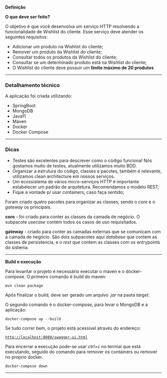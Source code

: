 **Definição**

**O que deve ser feito?**

O objetivo é que você desenvolva um serviço HTTP resolvendo a
funcionalidade de Wishlist do cliente. Esse serviço deve atender
os seguintes requisitos:
- Adicionar um produto na Wishlist do cliente;
- Remover um produto da Wishlist do cliente;
- Consultar todos os produtos da Wishlist do cliente;
- Consultar se um determinado produto está na Wishlist do
  cliente;
- O Wishlist do cliente deve possuir um **limite máximo de 20 produtos**

-------------------------
### Detalhamento técnico

A aplicação foi criada utilizando: 
- SpringBoot 
- MongoDB
- Java11
- Maven
- Docker
- Docker Compose

----------------------------
### Dicas
- Testes são excelentes para descrever como o código funciona!
  Nós gostamos muito de testes, atualmente utilizamos muito
  BDD.
- Organizar a estrutura do código, classes e pacotes, também é
  relevante, utilizamos clean architecture em nossos serviços.
- Um ecossistema de vários micro-serviços HTTP é importante
  estabelecer um padrão de arquitetura. Recomendamos o
  modelo REST;
- Fique a vontade p/ usar containers, caso faça sentido;

Foram criado quatro pacotes para organizar as classes, 
sendo o *core* e o *gateway* os principais.

**core** - foi criado para conter as classes da camada de negócio. 
O subpacote *usecase* contém todos os casos de uso requisitados.

**gateway** - criado para conter as camadas externas que se comunicam com a camada de negócio.
São dois subpacotes aqui *database* que contem as classes de persistencia, 
e o *rest* que contem as classes com os entrypoints do sistema. 


------------------------
**Build e execução**

Para levantar o projeto é necessário executar o maven e o docker-compose.
O primeiro comando é build do maven:

`mvn clean package`

Após finalizar o build, deve ser gerado um arquivo *.jar* na pasta *target*.

O segundo comando é o docker-compose, para levar o MongoDB e a aplicação:

`docker-compose up --build`

Se tudo correr bem, o projeto está acessivel através do endereço:

[`http://localhost:8080/swagger-ui.html`](http://localhost:8080/swagger-ui.html)

Para encerrar a execução pode-se usar *ctrl+c* no termial que está executando, 
seguido do comando para remover os containers ou remover no proprio docker.

`docker-compose down`

---------------------------